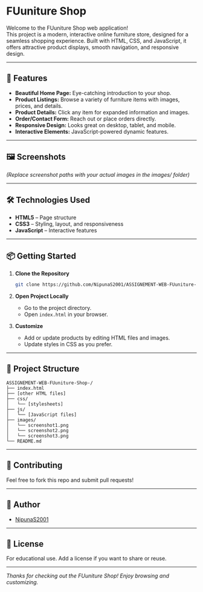 # FUuniture Shop

Welcome to the FUuniture Shop web application!  
This project is a modern, interactive online furniture store, designed for a seamless shopping experience. Built with HTML, CSS, and JavaScript, it offers attractive product displays, smooth navigation, and responsive design.

---

## 🚀 Features

- **Beautiful Home Page:** Eye-catching introduction to your shop.
- **Product Listings:** Browse a variety of furniture items with images, prices, and details.
- **Product Details:** Click any item for expanded information and images.
- **Order/Contact Form:** Reach out or place orders directly.
- **Responsive Design:** Looks great on desktop, tablet, and mobile.
- **Interactive Elements:** JavaScript-powered dynamic features.

---

## 🖼️ Screenshots



*(Replace screenshot paths with your actual images in the images/ folder)*

---

## 🛠️ Technologies Used

- **HTML5** – Page structure
- **CSS3** – Styling, layout, and responsiveness
- **JavaScript** – Interactive features

---

## 📦 Getting Started

1. **Clone the Repository**
   ```bash
   git clone https://github.com/NipunaS2001/ASSIGNEMENT-WEB-FUuniture-Shop-.git
   ```

2. **Open Project Locally**
   - Go to the project directory.
   - Open `index.html` in your browser.

3. **Customize**
   - Add or update products by editing HTML files and images.
   - Update styles in CSS as you prefer.

---

## 📁 Project Structure

```
ASSIGNEMENT-WEB-FUuniture-Shop-/
├── index.html
├── [other HTML files]
├── css/
│   └── [stylesheets]
├── js/
│   └── [JavaScript files]
├── images/
│   └── screenshot1.png
│   └── screenshot2.png
│   └── screenshot3.png
└── README.md
```

---

## 🤝 Contributing

Feel free to fork this repo and submit pull requests!

---

## 👤 Author

- [NipunaS2001](https://github.com/NipunaS2001)

---

## 📄 License

For educational use. Add a license if you want to share or reuse.

---

*Thanks for checking out the FUuniture Shop! Enjoy browsing and customizing.*
